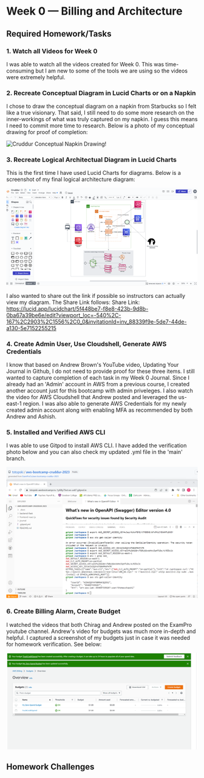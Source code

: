 # Week 0 — Billing and Architecture

## Required Homework/Tasks

### 1. Watch all Videos for Week 0

I was able to watch all the videos created for Week 0. This was time-consuming but I am new to some of the tools we are using so the videos were extremely helpful.

### 2. Recreate Conceptual Diagram in Lucid Charts or on a Napkin

I chose to draw the conceptual diagram on a napkin from Starbucks so I felt like a true visionary. That said, I still need to do some more research on the inner-workings
of what was truly captured on my napkin. I guess this means I need to commit more time to research. Below is a photo of my conceptual drawing for proof of completion:

![Cruddur Conceptual Napkin Drawing!](assets/Cruddur-Conceptual-Napkin.jpg)

### 3. Recreate Logical Architectual Diagram in Lucid Charts

This is the first time I have used Lucid Charts for diagrams. Below is a screenshot of my final logical architecture diagram:

![Cruddur Logical Architecture Diagram in Lucid!](assets/Cruddur-Logical-Architecture-Screenshot.png)

I also wanted to share out the link if possible so instructors can actually view my diagram. The Share Link follows:
Share Link: https://lucid.app/lucidchart/5f448be7-f8e8-423b-9d8b-0ba67a39be6e/edit?viewport_loc=-540%2C-167%2C2903%2C1556%2C0_0&invitationId=inv_88339f9e-5de7-44de-a130-5e7152255215

### 4. Create Admin User, Use Cloudshell, Generate AWS Credentials

I know that based on Andrew Brown's YouTube video, Updating Your Journal in Github, I do not need to provide proof for these three items. I still wanted to capture
completion of each task in my Week 0 Journal. Since I already had an 'Admin' account in AWS from a previous course, I created another account just for this bootcamp
with admin priveleges. I also watch the video for AWS Cloudshell that Andrew posted and leveraged the us-east-1 region. I was also able to generate AWS Credentials
for my newly created admin account along with enabling MFA as recommended by both Andrew and Ashish.

### 5. Installed and Verified AWS CLI

I was able to use Gitpod to install AWS CLI. I have added the verification photo below and you can also check my updated .yml file in the 'main' branch. 

![AWS CLI Install Confirmation Proof!](assets/AWS-CLI-Install-Confirmation.png)

### 6. Create Billing Alarm, Create Budget

I watched the videos that both Chirag and Andrew posted on the ExamPro youtube channel. Andrew's video for budgets was much more in-depth and helpful. I captured a
screenshot of my budgets just in case it was needed for homework verification. See below:

![AWS Budget Creation Proof!](assets/Budgets%20Setup%20AWS%20(17Feb23).png)

## Homework Challenges
